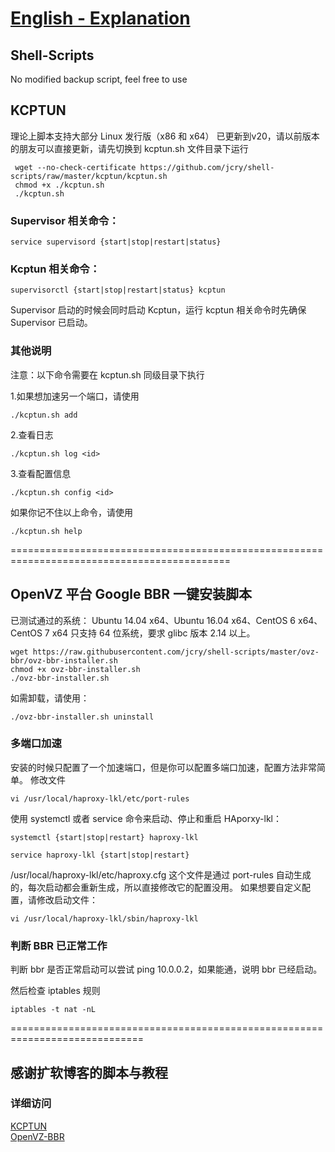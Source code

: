 
# [English - Explanation](https://github.com/jcry/shell-scripts/blob/master/English.md)   

## Shell-Scripts
No modified backup script, feel free to use

## KCPTUN
理论上脚本支持大部分 Linux 发行版（x86 和 x64）
已更新到v20，请以前版本的朋友可以直接更新，请先切换到 kcptun.sh 文件目录下运行

     wget --no-check-certificate https://github.com/jcry/shell-scripts/raw/master/kcptun/kcptun.sh
     chmod +x ./kcptun.sh
     ./kcptun.sh
 
### Supervisor 相关命令：

    service supervisord {start|stop|restart|status}
    
### Kcptun 相关命令：

    supervisorctl {start|stop|restart|status} kcptun
    
Supervisor 启动的时候会同时启动 Kcptun，运行 kcptun 相关命令时先确保 Supervisor 已启动。

### 其他说明
注意：以下命令需要在 kcptun.sh 同级目录下执行

1.如果想加速另一个端口，请使用

    ./kcptun.sh add

2.查看日志

    ./kcptun.sh log <id>
    
3.查看配置信息

    ./kcptun.sh config <id>

如果你记不住以上命令，请使用

    ./kcptun.sh help

============================================================================================
## OpenVZ 平台 Google BBR 一键安装脚本

已测试通过的系统： Ubuntu 14.04 x64、Ubuntu 16.04 x64、CentOS 6 x64、CentOS 7 x64 只支持 64 位系统，要求 glibc 版本 2.14 以上。

    wget https://raw.githubusercontent.com/jcry/shell-scripts/master/ovz-bbr/ovz-bbr-installer.sh
    chmod +x ovz-bbr-installer.sh
    ./ovz-bbr-installer.sh

如需卸载，请使用：

    ./ovz-bbr-installer.sh uninstall

### 多端口加速
安装的时候只配置了一个加速端口，但是你可以配置多端口加速，配置方法非常简单。 修改文件

    vi /usr/local/haproxy-lkl/etc/port-rules

使用 systemctl 或者 service 命令来启动、停止和重启 HAporxy-lkl：

    systemctl {start|stop|restart} haproxy-lkl
    
    service haproxy-lkl {start|stop|restart}
    
/usr/local/haproxy-lkl/etc/haproxy.cfg 这个文件是通过 port-rules 自动生成的，每次启动都会重新生成，所以直接修改它的配置没用。 如果想要自定义配置，请修改启动文件：

    vi /usr/local/haproxy-lkl/sbin/haproxy-lkl
    
### 判断 BBR 已正常工作
判断 bbr 是否正常启动可以尝试 ping 10.0.0.2，如果能通，说明 bbr 已经启动。

然后检查 iptables 规则

    iptables -t nat -nL

=============================================================================
## 感谢扩软博客的脚本与教程
### 详细访问
[KCPTUN](https://blog.kuoruan.com/110.html)   
[OpenVZ-BBR](https://blog.kuoruan.com/116.html)   
